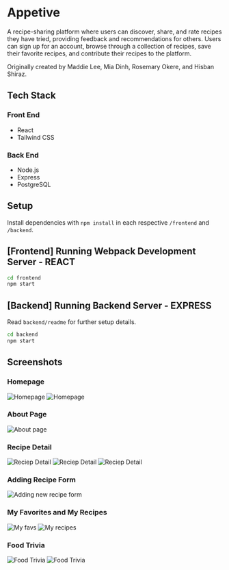 
# Appetive
A recipe-sharing platform where users can discover, share, and rate recipes they have tried, providing feedback and recommendations for others. Users can sign up for an account, browse through a collection of recipes, save their favorite recipes, and contribute their recipes to the platform. 

Originally created by Maddie Lee, Mia Dinh, Rosemary Okere, and Hisban Shiraz.

## Tech Stack
### Front End
* React
* Tailwind CSS

### Back End
* Node.js
* Express
* PostgreSQL

## Setup

Install dependencies with `npm install` in each respective `/frontend` and `/backend`.

## [Frontend] Running Webpack Development Server - REACT

```sh
cd frontend
npm start
```

## [Backend] Running Backend Server - EXPRESS

Read `backend/readme` for further setup details.

```sh
cd backend
npm start
```

## Screenshots

### Homepage

![Homepage](docs/homepage1.png)
![Homepage](docs/homepage2.png)

### About Page
![About page](docs/about-page.png)

### Recipe Detail
![Reciep Detail](docs/recipe-detail.png)
![Reciep Detail](docs/recipe-detail1.png)
![Reciep Detail](docs/review.png)


### Adding Recipe Form
![Adding new recipe form](docs/add-recipe.png)

### My Favorites and My Recipes
![My favs](docs/my-favs.png)
![My recipes](docs/my-recipes.png)

### Food Trivia
![Food Trivia](docs/trivia1.png)
![Food Trivia](docs/trivia2.png)
